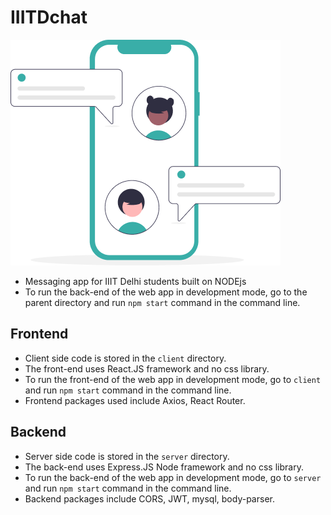 # IIITDchat
![](client/src/assets/loginIllustration.png "IIITD chat")
- Messaging app for IIIT Delhi students built on NODEjs
- To run the back-end of the web app in development mode, go to the parent directory and run `npm start` command in the command line.

## Frontend
- Client side code is stored in the `client` directory.
- The front-end uses React.JS framework and no css library.
- To run the front-end of the web app in development mode, go to `client` and run `npm start` command in the command line.
- Frontend packages used include Axios, React Router.

## Backend
- Server side code is stored in the `server` directory.
- The back-end uses Express.JS Node framework and no css library.
- To run the back-end of the web app in development mode, go to `server` and run `npm start` command in the command line.
- Backend packages include CORS, JWT, mysql, body-parser.
